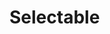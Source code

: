 <EuiPageHeader>
  <EuiPageHeaderSection>
    <EuiTitle @size="l">
      <h1>
        Selectable
      </h1>
    </EuiTitle>
  </EuiPageHeaderSection>
</EuiPageHeader>
